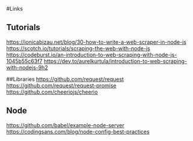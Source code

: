 #Links

## Tutorials
https://ionicabizau.net/blog/30-how-to-write-a-web-scraper-in-node-js
https://scotch.io/tutorials/scraping-the-web-with-node-js
https://codeburst.io/an-introduction-to-web-scraping-with-node-js-1045b55c63f7
https://dev.to/aurelkurtula/introduction-to-web-scraping-with-nodejs-9h2

##Libraries
https://github.com/request/request
https://github.com/request/request-promise
https://github.com/cheeriojs/cheerio

## Node
https://github.com/babel/example-node-server
https://codingsans.com/blog/node-config-best-practices